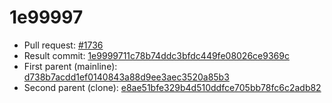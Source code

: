 # 1e99997
- Pull request: [#1736](https://github.com/MarlinFirmware/Marlin/pull/1736)
- Result commit: [1e9999711c78b74ddc3bfdc449fe08026ce9369c](https://github.com/MarlinFirmware/Marlin/commit/1e9999711c78b74ddc3bfdc449fe08026ce9369c)
- First parent (mainline): [d738b7acdd1ef0140843a88d9ee3aec3520a85b3](https://github.com/MarlinFirmware/Marlin/commit/d738b7acdd1ef0140843a88d9ee3aec3520a85b3)
- Second parent (clone): [e8ae51bfe329b4d510ddfce705bb78fc6c2adb82](https://github.com/MarlinFirmware/Marlin/commit/e8ae51bfe329b4d510ddfce705bb78fc6c2adb82)
